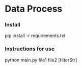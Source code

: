 # Data Process

### Install
pip install -r requirements.txt

### Instructions for use
python main.py file1 file2 [filterStr]
